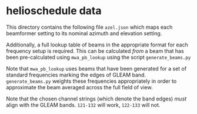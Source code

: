 # helioschedule data

This directory contains the following file
`azel.json`
which maps each beamformer setting to its nominal azimuth and elevation setting.

Additionally, a full lookup table of beams in the appropriate format for each frequency setup is required. This can be calculated *from* a beam that has been pre-calculated using `mwa_pb_lookup` using the script
`generate_beams.py`

Note that `mwa_pb_lookup` uses beams that have been generated for a set of standard frequencies marking the edges of GLEAM band. `generate_beams.py` weights these frequencies appropriately in order to approximate the beam averaged across the full field of view.

Note that the chosen channel strings (which denote the band edges) *must* align with the GLEAM bands. `121-132` will work, `122-133` will not.
